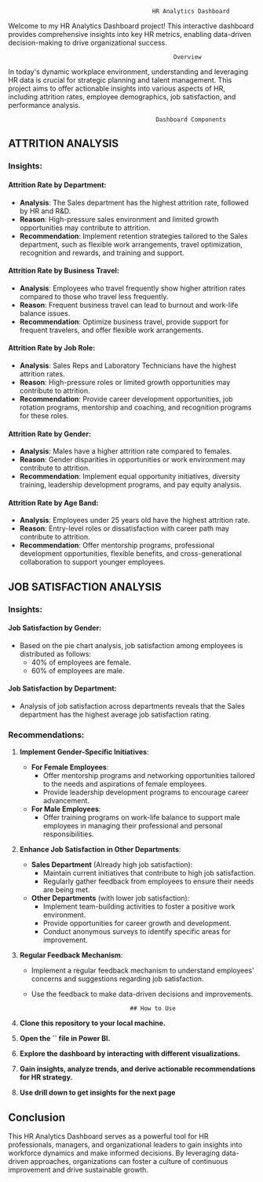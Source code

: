                                              HR Analytics Dashboard   
Welcome to my HR Analytics Dashboard project! This interactive dashboard provides comprehensive insights into key HR metrics, enabling data-driven decision-making 
to drive organizational success.

                                                   Overview
In today's dynamic workplace environment, understanding and leveraging HR data is crucial for strategic planning and talent management. This project aims to offer 
actionable insights into various aspects of HR, including attrition rates, employee demographics, job satisfaction, and performance analysis.

                                              Dashboard Components

## **ATTRITION ANALYSIS**

### **Insights:**

#### **Attrition Rate by Department:**
- **Analysis**: The Sales department has the highest attrition rate, followed by HR and R&D.
- **Reason**: High-pressure sales environment and limited growth opportunities may contribute to attrition.
- **Recommendation**: Implement retention strategies tailored to the Sales department, such as flexible work arrangements, travel optimization, recognition and rewards, and training and support.

#### **Attrition Rate by Business Travel:**
- **Analysis**: Employees who travel frequently show higher attrition rates compared to those who travel less frequently.
- **Reason**: Frequent business travel can lead to burnout and work-life balance issues.
- **Recommendation**: Optimize business travel, provide support for frequent travelers, and offer flexible work arrangements.

#### **Attrition Rate by Job Role:**
- **Analysis**: Sales Reps and Laboratory Technicians have the highest attrition rates.
- **Reason**: High-pressure roles or limited growth opportunities may contribute to attrition.
- **Recommendation**: Provide career development opportunities, job rotation programs, mentorship and coaching, and recognition programs for these roles.

#### **Attrition Rate by Gender:**
- **Analysis**: Males have a higher attrition rate compared to females.
- **Reason**: Gender disparities in opportunities or work environment may contribute to attrition.
- **Recommendation**: Implement equal opportunity initiatives, diversity training, leadership development programs, and pay equity analysis.

#### **Attrition Rate by Age Band:**
- **Analysis**: Employees under 25 years old have the highest attrition rate.
- **Reason**: Entry-level roles or dissatisfaction with career path may contribute to attrition.
- **Recommendation**: Offer mentorship programs, professional development opportunities, flexible benefits, and cross-generational collaboration to support younger employees.


## **JOB SATISFACTION ANALYSIS**
### **Insights:**
#### Job Satisfaction by Gender:
- Based on the pie chart analysis, job satisfaction among employees is distributed as follows:
  - 40% of employees are female.
  - 60% of employees are male.

#### Job Satisfaction by Department:
- Analysis of job satisfaction across departments reveals that the Sales department has the highest average job satisfaction rating.

### Recommendations:
1. **Implement Gender-Specific Initiatives**:
   - **For Female Employees**:
     - Offer mentorship programs and networking opportunities tailored to the needs and aspirations of female employees.
     - Provide leadership development programs to encourage career advancement.
   - **For Male Employees**:
     - Offer training programs on work-life balance to support male employees in managing their professional and personal responsibilities.

2. **Enhance Job Satisfaction in Other Departments**:
   - **Sales Department** (Already high job satisfaction):
     - Maintain current initiatives that contribute to high job satisfaction.
     - Regularly gather feedback from employees to ensure their needs are being met.
   - **Other Departments** (with lower job satisfaction):
     - Implement team-building activities to foster a positive work environment.
     - Provide opportunities for career growth and development.
     - Conduct anonymous surveys to identify specific areas for improvement.

3. **Regular Feedback Mechanism**:
   - Implement a regular feedback mechanism to understand employees' concerns and suggestions regarding job satisfaction.
   - Use the feedback to make data-driven decisions and improvements.

                                     ## How to Use
1. **Clone this repository to your local machine.**
2. **Open the `` file in Power BI.**
3. **Explore the dashboard by interacting with different visualizations.**
4. **Gain insights, analyze trends, and derive actionable recommendations for HR strategy.**
5. **Use drill down to get insights for the next page**

## Conclusion
This HR Analytics Dashboard serves as a powerful tool for HR professionals, managers, and organizational leaders to gain insights into workforce dynamics and make informed decisions. By leveraging data-driven approaches, organizations can foster a culture of continuous improvement and drive sustainable growth.
